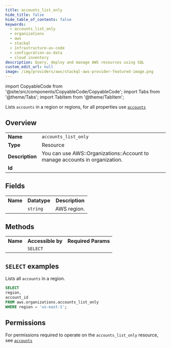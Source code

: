 ```yaml
---
title: accounts_list_only
hide_title: false
hide_table_of_contents: false
keywords:
  - accounts_list_only
  - organizations
  - aws
  - stackql
  - infrastructure-as-code
  - configuration-as-data
  - cloud inventory
description: Query, deploy and manage AWS resources using SQL
custom_edit_url: null
image: /img/providers/aws/stackql-aws-provider-featured-image.png
---
```


import CopyableCode from '@site/src/components/CopyableCode/CopyableCode';
import Tabs from '@theme/Tabs';
import TabItem from '@theme/TabItem';

Lists <code>accounts</code> in a region or regions, for all properties use <a href="/providers/aws/serviceName/accounts/"><code>accounts</code></a>

## Overview
<table><tbody>
<tr><td><b>Name</b></td><td><code>accounts_list_only</code></td></tr>
<tr><td><b>Type</b></td><td>Resource</td></tr>
<tr><td><b>Description</b></td><td>You can use AWS::Organizations::Account to manage accounts in organization.</td></tr>
<tr><td><b>Id</b></td><td><CopyableCode code="aws.organizations.accounts_list_only" /></td></tr>
</tbody></table>

## Fields
<table><tbody><tr><th>Name</th><th>Datatype</th><th>Description</th></tr><tr><td><CopyableCode code="region" /></td><td><code>string</code></td><td>AWS region.</td></tr>
</tbody></table>

## Methods

<table><tbody>
  <tr>
    <th>Name</th>
    <th>Accessible by</th>
    <th>Required Params</th>
  </tr>
  <tr>
    <td><CopyableCode code="list_resources" /></td>
    <td><code>SELECT</code></td>
    <td><CopyableCode code="region" /></td>
  </tr>
</tbody></table>

## `SELECT` examples
Lists all <code>accounts</code> in a region.
```sql
SELECT
region,
account_id
FROM aws.organizations.accounts_list_only
WHERE region = 'us-east-1';
```


## Permissions

For permissions required to operate on the <code>accounts_list_only</code> resource, see <a href="/providers/aws/organizations/accounts/#permissions"><code>accounts</code></a>

